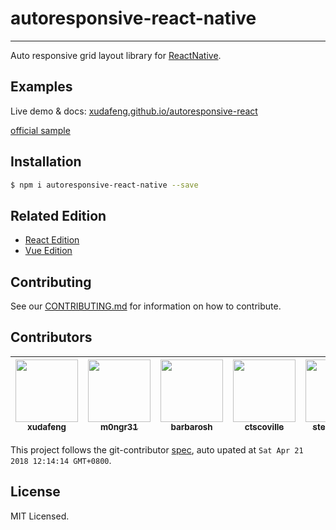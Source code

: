 # autoresponsive-react-native

---

Auto responsive grid layout library for [ReactNative](//facebook.github.io/react-native/).

## Examples

Live demo & docs: [xudafeng.github.io/autoresponsive-react](//xudafeng.github.io/autoresponsive-react/)

[official sample](//github.com/xudafeng/autoresponsive_react_native_sample.git)

## Installation

```bash
$ npm i autoresponsive-react-native --save
```

## Related Edition

- [React Edition](//github.com/xudafeng/autoresponsive-react)
- [Vue Edition](//github.com/xudafeng/autoresponsive-vue)

## Contributing

See our [CONTRIBUTING.md](./CONTRIBUTING.md) for information on how to contribute.

<!-- GITCONTRIBUTOR_START -->

## Contributors

|[<img src="https://avatars1.githubusercontent.com/u/1011681?v=4" width="100px;"/><br/><sub><b>xudafeng</b></sub>](https://github.com/xudafeng)<br/>|[<img src="https://avatars0.githubusercontent.com/u/1045977?v=4" width="100px;"/><br/><sub><b>m0ngr31</b></sub>](https://github.com/m0ngr31)<br/>|[<img src="https://avatars0.githubusercontent.com/u/2989778?v=4" width="100px;"/><br/><sub><b>barbarosh</b></sub>](https://github.com/barbarosh)<br/>|[<img src="https://avatars3.githubusercontent.com/u/1438864?v=4" width="100px;"/><br/><sub><b>ctscoville</b></sub>](https://github.com/ctscoville)<br/>|[<img src="https://avatars0.githubusercontent.com/u/1406461?v=4" width="100px;"/><br/><sub><b>stereodenis</b></sub>](https://github.com/stereodenis)<br/>
| :---: | :---: | :---: | :---: | :---: |


This project follows the git-contributor [spec](https://github.com/xudafeng/git-contributor), auto upated at `Sat Apr 21 2018 12:14:14 GMT+0800`.

<!-- GITCONTRIBUTOR_END -->

## License

MIT Licensed.
